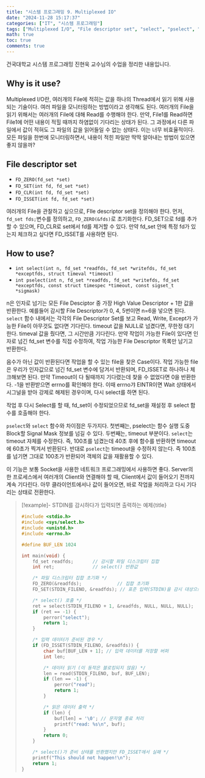 ```yaml
---
title: "시스템 프로그래밍 9. Multiplexed IO"
date: "2024-11-28 15:17:37"
categories: ["IT", "시스템 프로그래밍"]
tags: ["Multiplexed I/O", "File descriptor set", "select", "pselect", "네트워크 프로그래밍", "시스템 프로그래밍", "진현욱 교수", "클라이언트"]
math: true
toc: true
comments: true
---
```


건국대학교 시스템 프로그래밍 진현욱 교수님의 수업을 정리한 내용입니다.

## Why is it use?

Multiplexed I/O란, 여러개의 File에 적히는 값을 하나의 Thread에서 읽기 위해 사용되는 기술이다. 여러 파일을 모니터링하는 방법이라고 생각해도 된다. 여러개의 File을 읽기 위해서는 여러개의 File에 대해 Read를 수행해야 한다. 만약, File1를 Read하면 File1에 어떤 내용이 적힐 때까지 하염없이 기다리는 상태가 된다. 그 과정에서 다른 파일에서 값이 적혀도 그 파일의 값을 읽어들일 수 없는 상태다. 이는 너무 비효율적이다. 모든 파일을 한번에 모니터링하면서, 내용이 적힌 파일만 딱딱 알아내는 방법이 있으면 좋지 않을까?

## File descriptor set

- `FD_ZERO(fd_set *set)`
- `FD_SET(int fd, fd_set *set)`
- `FD_CLR(int fd, fd_set *set)`
- `FD_ISSET(int fd, fd_set *set)`

여러개의 File을 관찰하고 싶으므로, FIle descriptor set을 정의해야 한다. 먼저, `fd_set fds;`변수를 정의하고, `FD_ZERO(&fds)`로 초기화한다. FD_SET으로 fd를 추가할 수 있으며, FD_CLR로 set에서 fd를 제거할 수 있다. 만약 fd_set 안에 특정 fd가 있는지 체크하고 싶다면 FD_ISSET를 사용하면 된다.

## How to use?

- `int select(int n, fd_set *readfds, fd_set *writefds, fd_set *exceptfds, struct timeval *timeout)`
- `int pselect(int n, fd_set *readfds, fd_set *writefds, fd_set *exceptfds, const struct timespec *timeout, const sigset_t *sigmask)`

n은 인자로 넘기는 모든 File Desciptor 중 가장 High Value Descriptor + 1한 값을 반환한다. 예를들어 감시할 File Descriptor가 0, 4, 5번이면 n=6을 넣으면 된다. `select` 함수 내에서는 각각의 File Descriptor Set를 보고 Read, Write, Except가 가능한 File이 아무것도 없다면 기다린다. timeout 값을 NULL로 넘겼다면, 무한정 대기한다. timeval 값을 줬다면, 그 시간만큼 기다린다. 만약 작업이 가능한 File이 있다면 인자로 넘긴 fd_set 변수를 직접 수정하여, 작업 가능한 File Descriptor 목록만 남기고 반환한다. 

음수가 아닌 값이 반환된다면 작업을 할 수 있는 file을 찾은 Case이다. 작업 가능한 file은 우리가 인자값으로 넘긴 fd_set 변수에 담겨서 반환되며, FD_ISSET로 하나하나 체크해보면 된다. 만약 Timeout이 다 될때까지 기다렸는데 찾을 수 없었다면 0을 반환한다. -1을 반환받으면 errno를 확인해야 한다. 이때 errno갸 EINTR이면 Wait 상태에서 시그널을 받아 강제로 해제된 경우이며, 다시 select를 하면 된다.

작업 후 다시 Select를 할 때, fd_set이 수정되었으므로 fd_set을 재설정 후 select 함수를 호출해야 한다.

`pselect`와 `select` 함수와 차이점은 두가지다. 첫번째는, pselect는 함수 실행 도중 Block할 Signal Mask 정보를 넘길 수 있다. 두번째는, timeout 부분이다. `select`는 timeout 자체를 수정한다. 즉, 100초를 넘겼는데 40초 후에 함수를 반환하면 timeout에 60초가 찍겨서 반환된다. 반대로 `pselect`는 timeout을 수정하지 않는다. 즉 100초를 넘기면 그대로 100초가 반환되어 객체의 값을 재활용할 수 있다.

이 기능은 보통 Socket을 사용한 네트워크 프로그래밍에서 사용하면 좋다. Server의 한 프로세스에서 여러개의 Client와 연결해야 할 때, Client에서 값이 들어오기 전까지 계속 기다린다. 아무 클라이언트에서나 값이 들어오면, 바로 작업을 처리하고 다시 기다리는 상태로 전환한다. 

> [!example]- STDIN를 감시하다가 입력되면 출력하는 예제{title}
> ```c
> #include <stdio.h>
> #include <sys/select.h>
> #include <unistd.h>
> #include <errno.h>
> 
> #define BUF_LEN 1024
> 
> int main(void) {
>     fd_set readfds;       // 감시할 파일 디스크립터 집합
>     int ret;              // select() 반환값
> 
>     /* 파일 디스크립터 집합 초기화 */
>     FD_ZERO(&readfds);             // 집합 초기화
>     FD_SET(STDIN_FILENO, &readfds); // 표준 입력(STDIN)을 감시 대상으로 추가
> 
>     /* select() 호출 */
>     ret = select(STDIN_FILENO + 1, &readfds, NULL, NULL, NULL);
>     if (ret == -1) {
>         perror("select");
>         return 1;
>     }
> 
>     /* 입력 데이터가 준비된 경우 */
>     if (FD_ISSET(STDIN_FILENO, &readfds)) {
>         char buf[BUF_LEN + 1]; // 입력 데이터를 저장할 버퍼
>         int len;
> 
>         /* 데이터 읽기 (이 동작은 블로킹되지 않음) */
>         len = read(STDIN_FILENO, buf, BUF_LEN);
>         if (len == -1) {
>             perror("read");
>             return 1;
>         }
> 
>         /* 읽은 데이터 출력 */
>         if (len) {
>             buf[len] = '\0'; // 문자열 종료 처리
>             printf("read: %s\n", buf);
>         }
>         return 0;
>     }
> 
>     /* select()가 준비 상태를 반환했지만 FD_ISSET에서 실패 */
>     printf("This should not happen!\n");
>     return 1;
> }
> ```